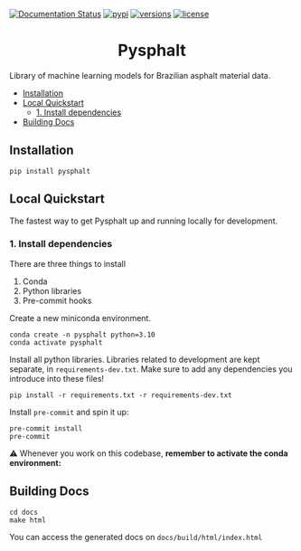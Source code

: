[![Documentation Status](https://readthedocs.org/projects/pysphalt/badge/?version=latest)](https://pysphalt.readthedocs.io/en/latest/?badge=latest)
[![pypi](https://img.shields.io/pypi/v/pysphalt.svg)](https://pypi.python.org/pypi/pysphalt)
[![versions](https://img.shields.io/pypi/pyversions/pysphalt.svg)](https://github.com/pysphalt/pysphalt)
[![license](https://img.shields.io/github/license/pypysphalt/pysphalt.svg)](https://github.com/pysphalt/pysphalt/blob/main/LICENSE)
<h1 align="center">Pysphalt</h1>

Library of machine learning models for Brazilian asphalt material data.

-   [Installation](#installation)
-   [Local Quickstart](#local-quickstart)
    -   [1. Install dependencies](#1-install-dependencies)
-   [Building Docs](#building-docs)

## Installation

```shell
pip install pysphalt
```
## Local Quickstart

The fastest way to get Pysphalt up and running locally for development.

### 1. Install dependencies

There are three things to install

1. Conda
3. Python libraries
4. Pre-commit hooks

Create a new miniconda environment.

```shell
conda create -n pysphalt python=3.10
conda activate pysphalt
```

Install all python libraries. Libraries related to development are kept separate, in `requirements-dev.txt`. Make sure to add any dependencies you introduce into these files!

```shell
pip install -r requirements.txt -r requirements-dev.txt
```

Install `pre-commit` and spin it up:

```shell
pre-commit install
pre-commit
```

⚠️ Whenever you work on this codebase, **remember to activate the conda environment:**

## Building Docs

```shell
cd docs
make html
```

You can access the generated docs on `docs/build/html/index.html`
